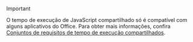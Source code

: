 > [!IMPORTANT]
> O tempo de execução de JavaScript compartilhado só é compatível com alguns aplicativos do Office. Para obter mais informações, confira [Conjuntos de requisitos de tempo de execução compartilhados](../reference/requirement-sets/shared-runtime-requirement-sets.md).
